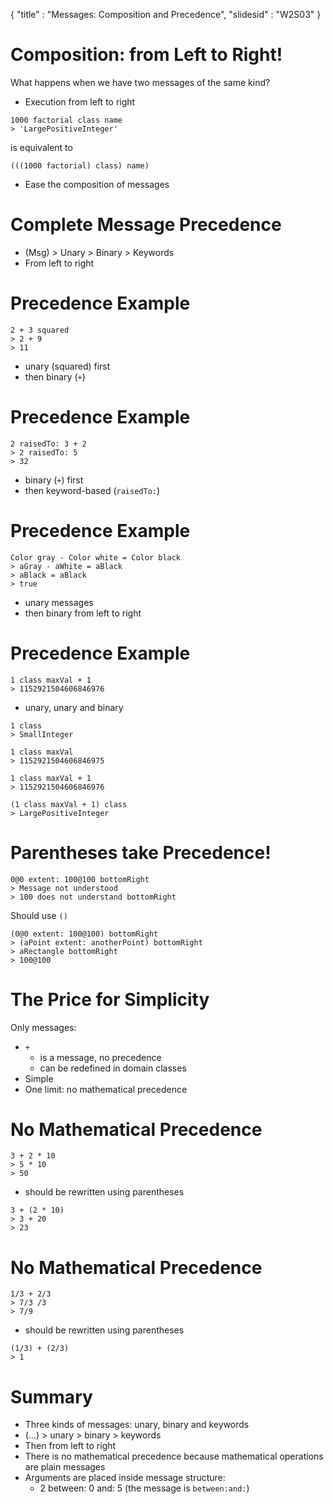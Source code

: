 {"title" : "Messages: Composition and Precedence","slidesid" : "W2S03"}# Composition: from Left to Right!What happens when we have two messages of the same kind?- Execution from left to right```1000 factorial class name
> 'LargePositiveInteger'```is equivalent to```(((1000 factorial) class) name)```- Ease the composition of messages# Complete Message Precedence- \(Msg\) > Unary > Binary > Keywords- From left to right# Precedence Example```2 + 3 squared
> 2 + 9
> 11```- unary \(squared\) first- then binary \(`+`\)# Precedence Example```2 raisedTo: 3 + 2
> 2 raisedTo: 5
> 32```- binary \(`+`\) first- then keyword-based \(`raisedTo:`\)# Precedence Example```Color gray - Color white = Color black
> aGray - aWhite = aBlack
> aBlack = aBlack
> true```- unary messages- then binary from left to right# Precedence Example```1 class maxVal + 1
> 1152921504606846976```- unary, unary and binary```1 class
> SmallInteger

1 class maxVal
> 1152921504606846975

1 class maxVal + 1
> 1152921504606846976

(1 class maxVal + 1) class
> LargePositiveInteger```# Parentheses take Precedence!```0@0 extent: 100@100 bottomRight
> Message not understood
> 100 does not understand bottomRight```Should use `()````(0@0 extent: 100@100) bottomRight
> (aPoint extent: anotherPoint) bottomRight
> aRectangle bottomRight
> 100@100```# The Price for SimplicityOnly messages:- `+`  - is a message, no precedence  - can be redefined in domain classes- Simple- One limit: no mathematical precedence# No Mathematical Precedence```3 + 2 * 10
> 5 * 10
> 50```- should be rewritten using parentheses```3 + (2 * 10)
> 3 + 20
> 23```# No Mathematical Precedence```1/3 + 2/3
> 7/3 /3
> 7/9```- should be rewritten using parentheses```l=true(1/3) + (2/3)
> 1```# Summary- Three kinds of messages: unary, binary and keywords- \(...\) > unary > binary > keywords- Then from left to right- There is no mathematical precedence because mathematical operations are plain messages- Arguments are placed inside message structure:  - 2 between: 0 and: 5 \(the message is `between:and:`\)